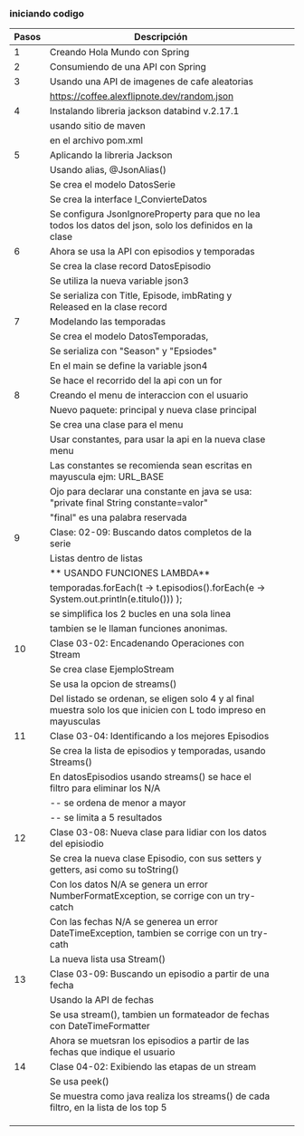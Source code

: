 ### iniciando codigo


| Pasos | Descripción                                                                                                       |   |   |
|-------|-------------------------------------------------------------------------------------------------------------------|---|---|
| 1     | Creando Hola Mundo con Spring                                                                                     |   |   |
| 2     | Consumiendo de una API con Spring                                                                                 |   |   |
| 3     | Usando una API de imagenes de cafe aleatorias                                                                     |   |   |
|       | https://coffee.alexflipnote.dev/random.json                                                                       |   |   |
| 4     | Instalando libreria jackson databind v.2.17.1                                                                     |   |   |
|       | usando sitio de maven                                                                                             |   |   |
|       | en el archivo pom.xml                                                                                             |   |   |
| 5     | Aplicando la libreria Jackson                                                                                     |   |   |
|       | Usando alias, @JsonAlias()                                                                                        |   |   |
|       | Se crea el modelo DatosSerie                                                                                      |   |   |
|       | Se crea la interface I_ConvierteDatos                                                                             |   |   |
|       | Se configura JsonIgnoreProperty para que no lea todos los datos del json, solo los definidos en la clase          |   |   |
| 6     | Ahora se usa la API con episodios y temporadas                                                                    |   |   |
|       | Se crea la clase record DatosEpisodio                                                                             |   |   |
|       | Se utiliza la nueva variable json3                                                                                |   |   |
|       | Se serializa con Title, Episode, imbRating y Released en la clase record                                          |   |   |
| 7     | Modelando las temporadas                                                                                          |   |   |
|       | Se crea el modelo DatosTemporadas,                                                                                |   |   |
|       | Se serializa con "Season" y "Epsiodes"                                                                            |   |   |
|       | En el main se define la variable json4                                                                            |   |   |
|       | Se hace el recorrido del la api con un for                                                                        |   |   |
| 8     | Creando el menu de interaccion con el usuario                                                                     |   |   |
|       | Nuevo paquete: principal y nueva clase principal                                                                  |   |   |
|       | Se crea una clase para el menu                                                                                    |   |   |
|       | Usar constantes, para usar la api  en la nueva clase menu                                                         |   |   |
|       | Las constantes se recomienda sean escritas en mayuscula ejm: URL_BASE                                             |   |   |
|       | Ojo para declarar una constante en java se usa: "private final String constante=valor"                            |   |   |
|       | "final" es una palabra reservada                                                                                  |   |   |
| 9     | Clase: 02-09: Buscando datos completos de la serie                                                                |   |   |
|       | Listas dentro de listas                                                                                           |   |   |
|       | ** USANDO FUNCIONES LAMBDA**                                                                                      |   |   |
|       | temporadas.forEach(t -> t.episodios().forEach(e -> System.out.println(e.titulo())) );                             |   |   |
|       | se simplifica los 2 bucles en una sola linea                                                                      |   |   |
|       | tambien se le llaman funciones anonimas.                                                                          |   |   |
| 10    | Clase 03-02: Encadenando Operaciones con Stream                                                                   |   |   |
|       | Se crea clase EjemploStream                                                                                       |   |   |
|       | Se usa la opcion de streams()                                                                                     |   |   |
|       | Del listado se ordenan, se eligen solo 4 y al final muestra solo los que inicien con L todo impreso en mayusculas |   |   |
| 11    | Clase 03-04: Identificando a los mejores Episodios                                                                |   |   |
|       | Se crea la lista de episodios y temporadas, usando Streams()                                                      |   |   |
|       | En datosEpisodios usando streams() se hace el filtro para eliminar los N/A                                        |   |   |
|       | -- se ordena de menor a mayor                                                                                     |   |   |
|       | -- se limita a 5 resultados                                                                                       |   |   |
| 12    | Clase 03-08: Nueva clase para lidiar con los datos del episiodio                                                  |   |   |
|       | Se crea la nueva clase Episodio, con sus setters y getters, asi como su toString()                                |   |   |
|       | Con los datos N/A se genera un error NumberFormatException, se corrige con un try-catch                           |   |   |
|       | Con las fechas N/A se generea un error DateTimeException, tambien se corrige con un try-cath                      |   |   |
|       | La nueva lista usa Stream()                                                                                       |   |   |
| 13    | Clase 03-09: Buscando un episodio a partir de una fecha                                                           |   |   |
|       | Usando la API de fechas                                                                                           |   |   |
|       | Se usa stream(), tambien un formateador de fechas con DateTimeFormatter                                           |   |   |
|       | Ahora se muetsran los episodios a partir de las fechas que indique el usuario                                     |   |   |
| 14    | Clase 04-02: Exibiendo las etapas de un stream                                                                    |   |   |
|       | Se usa peek()                                                                                                     |   |   |
|       | Se muestra como java realiza los streams() de cada filtro, en la lista de los top 5                               |   |   |
|       |                                                                                                                   |   |   |
|       |                                                                                                                   |   |   |
|       |                                                                                                                   |   |   |
